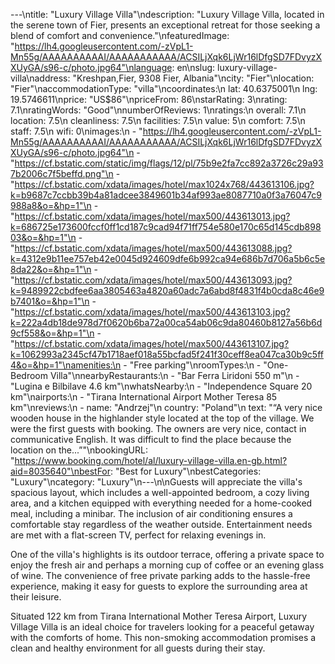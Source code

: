 ---\ntitle: "Luxury Village Villa"\ndescription: "Luxury Village Villa, located in the serene town of Fier, presents an exceptional retreat for those seeking a blend of comfort and convenience."\nfeaturedImage: "https://lh4.googleusercontent.com/-zVpL1-Mn55g/AAAAAAAAAAI/AAAAAAAAAAA/ACSILjXqk6LjWr16lDfgSD7FDvyzXXUyGA/s96-c/photo.jpg64"\nlanguage: en\nslug: luxury-village-villa\naddress: "Kreshpan,Fier, 9308 Fier, Albania"\ncity: "Fier"\nlocation: "Fier"\naccommodationType: "villa"\ncoordinates:\n  lat: 40.6375001\n  lng: 19.5746611\nprice: "US$86"\npriceFrom: 86\nstarRating: 3\nrating: 7.1\nratingWords: "Good"\nnumberOfReviews: 1\nratings:\n  overall: 7.1\n  location: 7.5\n  cleanliness: 7.5\n  facilities: 7.5\n  value: 5\n  comfort: 7.5\n  staff: 7.5\n  wifi: 0\nimages:\n  - "https://lh4.googleusercontent.com/-zVpL1-Mn55g/AAAAAAAAAAI/AAAAAAAAAAA/ACSILjXqk6LjWr16lDfgSD7FDvyzXXUyGA/s96-c/photo.jpg64"\n  - "https://cf.bstatic.com/static/img/flags/12/pl/75b9e2fa7cc892a3726c29a937b2006c7f5beffd.png"\n  - "https://cf.bstatic.com/xdata/images/hotel/max1024x768/443613106.jpg?k=b9687c7ccbb39b4a81adcee3849601b34af993ae8087710a0f3a76047c9988a8&o=&hp=1"\n  - "https://cf.bstatic.com/xdata/images/hotel/max500/443613013.jpg?k=686725e173600fccf0ff1cd187c9cad94f71ff754e580e170c65d145cdb89803&o=&hp=1"\n  - "https://cf.bstatic.com/xdata/images/hotel/max500/443613088.jpg?k=4312e9b11ee757eb42e0045d924609dfe6b992ca94e686b7d706a5b6c5e8da22&o=&hp=1"\n  - "https://cf.bstatic.com/xdata/images/hotel/max500/443613093.jpg?k=9489922cbdfee6aa3805463a4820a60adc7a6abd8f4831f4b0cda8c46e9b7401&o=&hp=1"\n  - "https://cf.bstatic.com/xdata/images/hotel/max500/443613103.jpg?k=222a4db18de978d7f0620b6ba72a00ca54ab06c9da80460b8127a56b6d9cf558&o=&hp=1"\n  - "https://cf.bstatic.com/xdata/images/hotel/max500/443613107.jpg?k=1062993a2345cf47b1718aef018a55bcfad5f241f30ceff8ea047ca30b9c5ff4&o=&hp=1"\namenities:\n  - "Free parking"\nroomTypes:\n  - "One-Bedroom Villa"\nnearbyRestaurants:\n  - "Bar Ferra Liridoni 550 m"\n  - "Lugina e Bilbilave 4.6 km"\nwhatsNearby:\n  - "Independence Square 20 km"\nairports:\n  - "Tirana International Airport Mother Teresa 85 km"\nreviews:\n  - name: "Andrzej"\n    country: "Poland"\n    text: "“A very nice wooden house in the highlander style located at the top of the village. We were the first guests with booking. The owners are very nice, contact in communicative English. It was difficult to find the place because the location on the...”"\nbookingURL: "https://www.booking.com/hotel/al/luxury-village-villa.en-gb.html?aid=8035640"\nbestFor: "Best for Luxury"\nbestCategories: "Luxury"\ncategory: "Luxury"\n---\n\nGuests will appreciate the villa's spacious layout, which includes a well-appointed bedroom, a cozy living area, and a kitchen equipped with everything needed for a home-cooked meal, including a minibar. The inclusion of air conditioning ensures a comfortable stay regardless of the weather outside. Entertainment needs are met with a flat-screen TV, perfect for relaxing evenings in.

One of the villa's highlights is its outdoor terrace, offering a private space to enjoy the fresh air and perhaps a morning cup of coffee or an evening glass of wine. The convenience of free private parking adds to the hassle-free experience, making it easy for guests to explore the surrounding area at their leisure.

Situated 122 km from Tirana International Mother Teresa Airport, Luxury Village Villa is an ideal choice for travelers looking for a peaceful getaway with the comforts of home. This non-smoking accommodation promises a clean and healthy environment for all guests during their stay.
